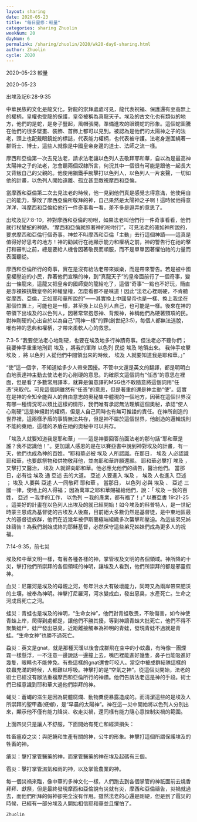 ```yaml
---
layout: sharing
date: 2020-05-23
title: "每日靈修：較量"
categories: sharing Zhuolin
weekNum: 20
dayNum: 6
permalink: /sharing/zhuolin/2020/wk20-day6-sharing.html
author: Zhuolin
cycle: 2020
---
```

2020-05-23 較量  

2020-05-23  

出埃及記6:28-9:35  


中華民族的文化是龍文化，對龍的崇拜處處可見，龍代表祝福、保護還有至高無上的權柄，皇權也受龍的保護，皇帝被稱為真龍天子。埃及的古文化也有類似的地方，他們的是蛇，是身子豎起，風帽張開，準備進攻的眼鏡蛇的形象。這個蛇圖騰在他們的很多壁畫、裝飾、首飾上都可以見到。被認為是他們的太陽神之子的法老，頭上也配戴眼鏡蛇的標誌，代表能力權柄，也代表被守護。法老身邊圍繞著一群術士、博士，這些人就像是中國皇帝身邊的道士、法師之流一樣。  

   

   

   

摩西和亞倫第一次去見法老，請求法老讓以色列人去敬拜耶和華，自以為是最高神太陽神之子的法老，怎會聽兩個奴隸所言，何況其中一個很有可能是跟他一起長大又背叛自己的父親的。他使用鋼鐵手腕擊打以色列人，以色列人一片哀聲，一切如他的計畫，以色列人開始遠離、孤立甚至敵視摩西和亞倫。  

   

   

   

當摩西和亞倫第二次去見法老的時候，他一見到他們真是感覺志得意滿，他使用自己的能力，擊敗了摩西亞倫所敬拜的神，自己果然是太陽神之子啊！這時候他得意洋洋，叫摩西和亞倫給他行一件奇事看一看，差不多是逗弄的意思了。  

   

出埃及記7:8-10，神對摩西和亞倫的吩咐，如果法老叫他們行一件奇事看看，他們就行杖變蛇的神跡。“摩西和亞倫就照著神的吩咐行”，可見法老的確如神所說的，要求摩西和亞倫行個奇事。神並不叫摩西和亞倫「主動」去行這個神蹟——這真是值得好好思考的地方！神的勸誡行在祂顯示能力和權柄之前，神的警告行在祂的擊打和審判之前，總是要給人機會因著敬畏而順服，而不是單單因著懼怕祂的力量而表面聽從。  

   

摩西和亞倫所行的奇事，實在是沒有給法老帶來娛樂，而是帶來警告。若是被中國皇權壓迫的小民，靠著他們宣稱的神，到“真龍天子”的皇帝面前行了一個奇事，變出一條龍來，這龍又把皇帝的國師變的龍給吃了，這個“奇事”一點也不好玩，簡直是赤裸裸挑戰皇帝的神權皇權，怎麼看都不是味道！因此“法老心裡剛硬，不肯聽從摩西、亞倫，正如耶和華所說的”——其實換上中國皇帝也是一樣、換上我坐在那個位置上，可能也是一樣，甚至換上以色列人自己，也可能是一樣。後來在神的帶領下出埃及的以色列人，因著常常抱怨神、背叛神，神稱他們為硬著頸項的民。對神剛硬的心出自於以為自己“同神一樣”的罪(創世紀3:5)，每個人都無法逃脫，唯有神的恩典和權柄，才帶來柔軟人心的救恩。  

   

   

   

7:3-5 “我要使法老心地剛硬，也要在埃及地多行神蹟奇事。但法老必不聽你們；我要伸手重重地刑罰 埃及 ，將我的軍隊 以色列 民從 埃及 地領出來。 我伸手攻擊 埃及 ，將 以色列 人從他們中間領出來的時候， 埃及 人就要知道我是耶和華。」”  

   

“使”這一個字，不知道給多少人帶來困擾。不管中文還是英文的翻譯，都是明明白白地表達神主動去使法老的心剛硬的意思。的確原文這個詞有“任憑”的意思在裡面，但是看了多數常用譯本，就算是偏意譯的MSG也不敢隨意將這個詞用“任憑”來取代。可見這個詞雖然有“任憑”的意思，但是著重的還是神主動“使”。這實在是神的全知全能與人的自由意志的奧秘集中體現的一個地方，因著在這個世界沒有哪一種情況可以類比這樣的情形，我們唯有承認無法理解這個奧秘，承認“使人心剛硬”這是神絕對的權柄，但是人自己同時也有無可推諉的責任。在神所創造的世界裡，這兩樣矛盾的事情無法共存，但是神不屬於這個世界，他創造的邏輯規則不能約束祂，這樣的矛盾在祂的奧秘中可以共存。  

   

「埃及人就要知道我是耶和華」——這是神要回答前面法老的那句話“耶和華是誰？我不認識他！”。更加讓人感恩的是在以賽亞書中說到神對埃及的計畫，有一天，他們也成為神的百姓。“耶和華必被 埃及 人所認識。在那日， 埃及 人必認識耶和華，也要獻祭物和供物敬拜他，並向耶和華許願還願。 耶和華必擊打 埃及 ，又擊打又醫治， 埃及 人就歸向耶和華。他必應允他們的禱告，醫治他們。 當那日，必有從 埃及 通 亞述 去的大道。 亞述 人要進入 埃及 ， 埃及 人也進入 亞述 ； 埃及 人要與 亞述 人一同敬拜 耶和華 。 當那日， 以色列 必與 埃及 、 亞述 三國一律，使地上的人得福； 因為萬軍之耶和華賜福給他們，說：「 埃及 －我的百姓， 亞述 －我手的工作， 以色列 －我的產業，都有福了！」” 以賽亞書 19:21-25 。這美好的計畫在以色列人出埃及的就已經開始！如今埃及的科普特人，是一世紀時蒙主恩成為基督徒的古埃及人後裔，目前絕大多數仍然是基督徒，是中東地區最大的基督徒族群，他們在近幾年被伊斯蘭極端組織多次襲擊和壓迫。為這些弟兄姊妹禱告！為我們創始成終的耶穌基督，必然保守這些弟兄姊妹們成為更多人的祝福。  

   

7:14-9:35，前七災  

   

埃及和中華文明一樣，有著各種各樣的神，掌管埃及文明的各個領域。神所降的十災，擊打他們所崇拜的各個領域的神明，讓埃及人看到，他們所崇拜的都是邪靈假神。  

   

   

血災：尼羅河是埃及的母親之河，每年洪水大有破壞能力，同時又為兩岸帶來肥沃的土壤，被奉為神明。神擊打尼羅河，河水變成血，發出惡臭，水產死亡。生命之河成爲死亡之河。  

   

蛙災：青蛙也是埃及的神明，“生命女神”，他們對青蛙敬畏，不敢傷害，如今神使青蛙上岸，爬得到處都是，讓他們不勝其擾，等到神讓青蛙大批死亡，他們不得不聚集蛙尸，蛙尸發出惡臭，近距離接觸奉為神明的青蛙，發現青蛙不過就是青蛙。“生命女神”也勝不過死亡。  

   

蝨災：英文是gnat，就是那種天暖以後會成群飛在空中的小蚊蟲，有時像一團煙霧一樣懸浮，一不注意一邊說話一邊撞上去，嘴巴裡能進好幾隻，鼻子也能吸進好幾隻，眼睛也不能倖免。有些這樣的gnat還會叮咬人。當空中被成群結隊這樣的蚊蟲充滿的時候，人都難以呼吸。神擊打的是“空氣之神”。從這個災開始，法老的術士已經沒有辦法重複摩西和亞倫所行的神蹟。他們告訴法老這是神的手段。術士們已經意識到耶和華大過他們崇拜的神。  

   

蝇災：蒼蠅的滋生是因為屍體腐爛、動物糞便暴露造成的。而清潔這些的是埃及人所崇拜的聖甲蟲(蜣螂)，是“早晨的太陽神”。神在這一災中開始將以色列人分別出來，顯示他不僅有能力降災、收走災禍，還同樣有能力隨心意控制災禍的範圍。  

   

上面四災只是讓人不舒服，下面開始有死亡和經濟損失：  

   

牲畜瘟疫之災：與肥饒和生產有關的神，公牛的形象。神擊打這個所謂保護埃及的牲畜的神。  

   

瘡災：擊打掌管醫藥的神，而掌管醫藥的神在埃及起碼有三個。  

   

雹災：擊打掌管濕氣和雨的神，以及掌管農業的神。  

   

每一個災禍來臨，像中華的多神文化一樣，人們跑去到各個掌管的神祇面前去燒香拜拜、獻祭，但是最終發現摩西和亞倫說有災就有災，摩西和亞倫禱告，災禍就過去，而他們所拜的假神卻完全沒有作用。雖然法老的心還是剛硬，但是到了雹災的時候，已經有一部分埃及人開始相信耶和華並且懼怕了。  

   

`Zhuolin`  
